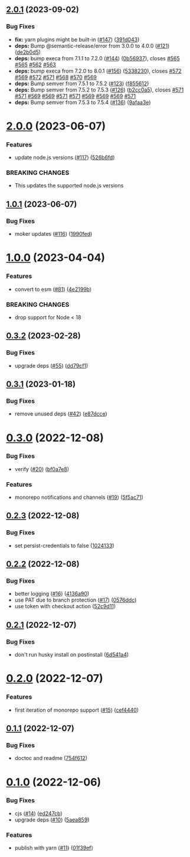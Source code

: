 ## [2.0.1](https://github.com/hongaar/semantic-release-yarn/compare/v2.0.0...v2.0.1) (2023-09-02)

### Bug Fixes

* **fix:** yarn plugins might be built-in ([#147](https://github.com/hongaar/semantic-release-yarn/issues/147)) ([391d043](https://github.com/hongaar/semantic-release-yarn/commit/391d0435029d90f9d3721469b589b2650a1ab2af))
* **deps:** Bump @semantic-release/error from 3.0.0 to 4.0.0 ([#121](https://github.com/hongaar/semantic-release-yarn/issues/121)) ([de2b0d5](https://github.com/hongaar/semantic-release-yarn/commit/de2b0d5987c0fa8472e292ef65c24ecec008aae6))
* **deps:** bump execa from 7.1.1 to 7.2.0 ([#144](https://github.com/hongaar/semantic-release-yarn/issues/144)) ([0b56937](https://github.com/hongaar/semantic-release-yarn/commit/0b5693774a0138f824b61d3c1c727f2dd3121024)), closes [#565](https://github.com/hongaar/semantic-release-yarn/issues/565) [#565](https://github.com/hongaar/semantic-release-yarn/issues/565) [#562](https://github.com/hongaar/semantic-release-yarn/issues/562) [#563](https://github.com/hongaar/semantic-release-yarn/issues/563)
* **deps:** bump execa from 7.2.0 to 8.0.1 ([#156](https://github.com/hongaar/semantic-release-yarn/issues/156)) ([5338230](https://github.com/hongaar/semantic-release-yarn/commit/533823085cc857694594a9ef168a2c69daefd972)), closes [#572](https://github.com/hongaar/semantic-release-yarn/issues/572) [#569](https://github.com/hongaar/semantic-release-yarn/issues/569) [#572](https://github.com/hongaar/semantic-release-yarn/issues/572) [#571](https://github.com/hongaar/semantic-release-yarn/issues/571) [#568](https://github.com/hongaar/semantic-release-yarn/issues/568) [#570](https://github.com/hongaar/semantic-release-yarn/issues/570) [#569](https://github.com/hongaar/semantic-release-yarn/issues/569)
* **deps:** Bump semver from 7.5.1 to 7.5.2 ([#123](https://github.com/hongaar/semantic-release-yarn/issues/123)) ([f855612](https://github.com/hongaar/semantic-release-yarn/commit/f855612e7ca5188c3fdab371dc4e642f395e89da))
* **deps:** Bump semver from 7.5.2 to 7.5.3 ([#126](https://github.com/hongaar/semantic-release-yarn/issues/126)) ([b2cc0a5](https://github.com/hongaar/semantic-release-yarn/commit/b2cc0a52178c0d57ab2013f1f61ca7c7e8e066a0)), closes [#571](https://github.com/hongaar/semantic-release-yarn/issues/571) [#571](https://github.com/hongaar/semantic-release-yarn/issues/571) [#569](https://github.com/hongaar/semantic-release-yarn/issues/569) [#569](https://github.com/hongaar/semantic-release-yarn/issues/569) [#571](https://github.com/hongaar/semantic-release-yarn/issues/571) [#571](https://github.com/hongaar/semantic-release-yarn/issues/571) [#569](https://github.com/hongaar/semantic-release-yarn/issues/569) [#569](https://github.com/hongaar/semantic-release-yarn/issues/569) [#569](https://github.com/hongaar/semantic-release-yarn/issues/569) [#571](https://github.com/hongaar/semantic-release-yarn/issues/571)
* **deps:** Bump semver from 7.5.3 to 7.5.4 ([#136](https://github.com/hongaar/semantic-release-yarn/issues/136)) ([9afaa3e](https://github.com/hongaar/semantic-release-yarn/commit/9afaa3ebd4435c95e1299dc1ff8c6b61b719540f))

# [2.0.0](https://github.com/hongaar/semantic-release-yarn/compare/v1.0.1...v2.0.0) (2023-06-07)


### Features

* update node.js versions ([#117](https://github.com/hongaar/semantic-release-yarn/issues/117)) ([526b6fd](https://github.com/hongaar/semantic-release-yarn/commit/526b6fd9c66d95d83e5d02c4c86fc0146231d7fb))


### BREAKING CHANGES

* This updates the supported node.js versions

## [1.0.1](https://github.com/hongaar/semantic-release-yarn/compare/v1.0.0...v1.0.1) (2023-06-07)


### Bug Fixes

* moker updates ([#116](https://github.com/hongaar/semantic-release-yarn/issues/116)) ([1990fed](https://github.com/hongaar/semantic-release-yarn/commit/1990fed11929f4b863aebd6177dfb254bab2275b))

# [1.0.0](https://github.com/hongaar/semantic-release-yarn/compare/v0.3.2...v1.0.0) (2023-04-04)

### Features

- convert to esm
  ([#81](https://github.com/hongaar/semantic-release-yarn/issues/81))
  ([4e2199b](https://github.com/hongaar/semantic-release-yarn/commit/4e2199b8ece3046b4aae284d25f239997418d6c2))

### BREAKING CHANGES

- drop support for Node < 18

## [0.3.2](https://github.com/hongaar/semantic-release-yarn/compare/v0.3.1...v0.3.2) (2023-02-28)

### Bug Fixes

- upgrade deps
  ([#55](https://github.com/hongaar/semantic-release-yarn/issues/55))
  ([dd79cf1](https://github.com/hongaar/semantic-release-yarn/commit/dd79cf1daef3c5872c0625337369d0c83c532216))

## [0.3.1](https://github.com/hongaar/semantic-release-yarn/compare/v0.3.0...v0.3.1) (2023-01-18)

### Bug Fixes

- remove unused deps
  ([#42](https://github.com/hongaar/semantic-release-yarn/issues/42))
  ([e87dcce](https://github.com/hongaar/semantic-release-yarn/commit/e87dccea586264e001c0f7c4aab3c1b37e64cf96))

# [0.3.0](https://github.com/hongaar/semantic-release-yarn/compare/v0.2.3...v0.3.0) (2022-12-08)

### Bug Fixes

- verify ([#20](https://github.com/hongaar/semantic-release-yarn/issues/20))
  ([bf0a7e8](https://github.com/hongaar/semantic-release-yarn/commit/bf0a7e8c0b0f2c2191261d6389b1577d37ae24ab))

### Features

- monorepo notifications and channels
  ([#19](https://github.com/hongaar/semantic-release-yarn/issues/19))
  ([5f5ac71](https://github.com/hongaar/semantic-release-yarn/commit/5f5ac716a10ed9251da9d008fa7054ff39b45609))

## [0.2.3](https://github.com/hongaar/semantic-release-yarn/compare/v0.2.2...v0.2.3) (2022-12-08)

### Bug Fixes

- set persist-credentials to false
  ([1024133](https://github.com/hongaar/semantic-release-yarn/commit/10241337f366a8a0c023a7876b7fb7323f716cc7))

## [0.2.2](https://github.com/hongaar/semantic-release-yarn/compare/v0.2.1...v0.2.2) (2022-12-08)

### Bug Fixes

- better logging
  ([#16](https://github.com/hongaar/semantic-release-yarn/issues/16))
  ([4136a90](https://github.com/hongaar/semantic-release-yarn/commit/4136a907cb3b5919c2dc8d33391c8bf3e4b73270))
- use PAT due to branch protection
  ([#17](https://github.com/hongaar/semantic-release-yarn/issues/17))
  ([0576ddc](https://github.com/hongaar/semantic-release-yarn/commit/0576ddc1f1113b92e0a038e70dbe2258acfdd781))
- use token with checkout action
  ([52c9d11](https://github.com/hongaar/semantic-release-yarn/commit/52c9d116019a4438fc7e58c1a812adb5d94ffb04))

## [0.2.1](https://github.com/hongaar/semantic-release-yarn/compare/v0.2.0...v0.2.1) (2022-12-07)

### Bug Fixes

- don't run husky install on postinstall
  ([6d541a4](https://github.com/hongaar/semantic-release-yarn/commit/6d541a479afdf63062c51d05ba414d2477421f2b))

# [0.2.0](https://github.com/hongaar/semantic-release-yarn/compare/v0.1.1...v0.2.0) (2022-12-07)

### Features

- first iteration of monorepo support
  ([#15](https://github.com/hongaar/semantic-release-yarn/issues/15))
  ([cef4440](https://github.com/hongaar/semantic-release-yarn/commit/cef4440d883dfaafbe6b58811444ae774c3341f6))

## [0.1.1](https://github.com/hongaar/semantic-release-yarn/compare/v0.1.0...v0.1.1) (2022-12-07)

### Bug Fixes

- doctoc and readme
  ([754f612](https://github.com/hongaar/semantic-release-yarn/commit/754f6121b8085443913275a03888105a59465187))

# [0.1.0](https://github.com/hongaar/semantic-release-yarn/compare/v0.0.0...v0.1.0) (2022-12-06)

### Bug Fixes

- cjs ([#14](https://github.com/hongaar/semantic-release-yarn/issues/14))
  ([ed247cb](https://github.com/hongaar/semantic-release-yarn/commit/ed247cbe82c8a09ddf54c50ce93259e3ab697d08))
- upgrade deps
  ([#10](https://github.com/hongaar/semantic-release-yarn/issues/10))
  ([5aea859](https://github.com/hongaar/semantic-release-yarn/commit/5aea859a183f8113d1d0126a073a2549382c27f6))

### Features

- publish with yarn
  ([#11](https://github.com/hongaar/semantic-release-yarn/issues/11))
  ([01f39ef](https://github.com/hongaar/semantic-release-yarn/commit/01f39ef7f32473105387d5d4e2e1be13c5bbd1d2))
